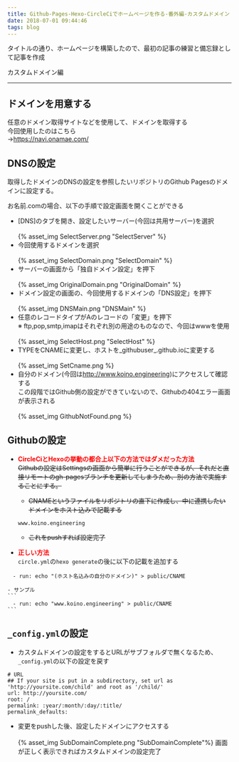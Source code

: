 ```yaml
---
title: Github-Pages-Hexo-CircleCiでホームページを作る-番外編-カスタムドメイン
date: 2018-07-01 09:44:46
tags: blog
---
```


タイトルの通り、ホームページを構築したので、最初の記事の練習と備忘録として記事を作成  

カスタムドメイン編
* * *

## ドメインを用意する
任意のドメイン取得サイトなどを使用して、ドメインを取得する  
今回使用したのはこちら  
→<https://navi.onamae.com/>

## DNSの設定
取得したドメインのDNSの設定を参照したいリポジトリのGithub Pagesのドメインに設定する。

お名前.comの場合、以下の手順で設定画面を開くことができる  
- [DNS]のタブを開き、設定したいサーバー(今回は共用サーバー)を選択<br>  
{% asset_img SelectServer.png "SelectServer" %}
- 今回使用するドメインを選択<br>  
{% asset_img SelectDomain.png "SelectDomain" %}
- サーバーの画面から「独自ドメイン設定」を押下<br>  
{% asset_img OriginalDomain.png "OriginalDomain" %}
- ドメイン設定の画面の、今回使用するドメインの「DNS設定」を押下<br>  
{% asset_img DNSMain.png "DNSMain" %}
- 任意のレコードタイプがAのレコードの「変更」を押下  
※ ftp,pop,smtp,imapはそれぞれ別の用途のものなので、今回はwwwを使用<br>  
{% asset_img SelectHost.png "SelectHost" %}
- TYPEをCNAMEに変更し、ホストを_githubuser_.github.ioに変更する<br>  
{% asset_img SetCname.png %}
- 自分のドメイン(今回は<http://www.koino.engineering>)にアクセスして確認する  
この段階ではGithub側の設定ができていないので、Githubの404エラー画面が表示される<br>  
{% asset_img GithubNotFound.png %}

## Githubの設定  
- <span style="color:red;font-weight: bold;">CircleCiとHexoの挙動の都合上以下の方法ではダメだった方法</span>  
    ~~Githubの設定はSettingsの画面から簡単に行うことができるが、それだと直接リモートのgh-pagesブランチを更新してしまうため、別の方法で実施することにする。~~  
    - ~~CNAMEというファイルをリポジトリの直下に作成し、中に連携したいドメインをホスト込みで記載する~~  
    ```
    www.koino.engineering
    ```
    - ~~これをpushすれば設定完了~~  


- <span style="color:red;font-weight: bold;">正しい方法</span>  
`circle.yml`の`hexo generate`の後に以下の記載を追加する
```
　- run: echo "(ホスト名込みの自分のドメイン)" > public/CNAME
```
    - サンプル
    ```
    　- run: echo "www.koino.engineering" > public/CNAME
    ```

## `_config.yml`の設定

- カスタムドメインの設定をするとURLがサブフォルダで無くなるため、`_config.yml`の以下の設定を戻す  
```
# URL
## If your site is put in a subdirectory, set url as 'http://yoursite.com/child' and root as '/child/'
url: http://yoursite.com/
root: /
permalink: :year/:month/:day/:title/
permalink_defaults:
```

- 変更をpushした後、設定したドメインにアクセスする<br>  
{% asset_img SubDomainComplete.png "SubDomainComplete"%}
画面が正しく表示できればカスタムドメインの設定完了

